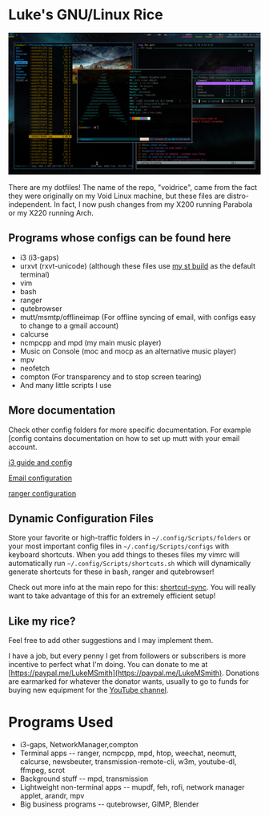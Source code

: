 # Luke's GNU/Linux Rice

![pic](pic.jpg)

There are my dotfiles! The name of the repo, "voidrice", came from the fact they were originally on my Void Linux machine, but these files are distro-independent. In fact, I now push changes from my X200 running Parabola or my X220 running Arch.

## Programs whose configs can be found here

+ i3 (i3-gaps)
+ urxvt (rxvt-unicode) (although these files use [my st build](https://github.com/lukesmithxyz/st) as the default terminal)
+ vim
+ bash
+ ranger
+ qutebrowser
+ mutt/msmtp/offlineimap (For offline syncing of email, with configs easy to change to a gmail account)
+ calcurse
+ ncmpcpp and mpd (my main music player)
+ Music on Console (moc and mocp as an alternative music player)
+ mpv
+ neofetch
+ compton (For transparency and to stop screen tearing)
+ And many little scripts I use

## More documentation

Check other config folders for more specific documentation. For example [config contains documentation on how to set up mutt with your email account.

[i3 guide and config](.config/i3/i3_guide.md)

[Email configuration](.config/mutt/email.md)

[ranger configuration](.config/ranger/luke_ranger_readme.md)

## Dynamic Configuration Files

Store your favorite or high-traffic folders in `~/.config/Scripts/folders` or your most important config files in `~/.config/Scripts/configs` with keyboard shortcuts. When you add things to theses files my vimrc will automatically run `~/.config/Scripts/shortcuts.sh` which will dynamically generate shortcuts for these in bash, ranger and qutebrowser!

Check out more info at the main repo for this: [shortcut-sync](https://github.com/lukesmithxyz/shortcut-sync). You will really want to take advantage of this for an extremely efficient setup!

## Like my rice?

Feel free to add other suggestions and I may implement them.

I have a job, but every penny I get from followers or subscribers is more incentive to perfect what I'm doing. You can donate to me at [https://paypal.me/LukeMSmith](https://paypal.me/LukeMSmith). Donations are earmarked for whatever the donator wants, usually to go to funds for buying new equipment for the [YouTube channel](https://youtube.com/c/LukeSmithxyz).

# Programs Used

+ i3-gaps, NetworkManager,compton
+ Terminal apps -- ranger, ncmpcpp, mpd, htop, weechat, neomutt, calcurse, newsbeuter, transmission-remote-cli, w3m, youtube-dl, ffmpeg, scrot
+ Background stuff -- mpd, transmission
+ Lightweight non-terminal apps -- mupdf, feh, rofi, network manager applet, arandr, mpv
+ Big business programs -- qutebrowser, GIMP, Blender
